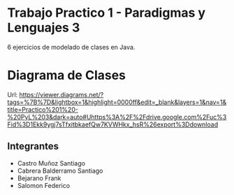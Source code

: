 # Trabajo Practico 1 - Paradigmas y Lenguajes 3

6 ejercicios de modelado de clases en Java.

# Diagrama de Clases
Url: https://viewer.diagrams.net/?tags=%7B%7D&lightbox=1&highlight=0000ff&edit=_blank&layers=1&nav=1&title=Practico%201%20-%20PyL%203&dark=auto#Uhttps%3A%2F%2Fdrive.google.com%2Fuc%3Fid%3D1Ekk9ygj7sTfxitbkaefQw7KVWHkx_hsR%26export%3Ddownload

## Integrantes
- Castro Muñoz Santiago
- Cabrera Balderramo Santiago
- Bejarano Frank
- Salomon Federico
